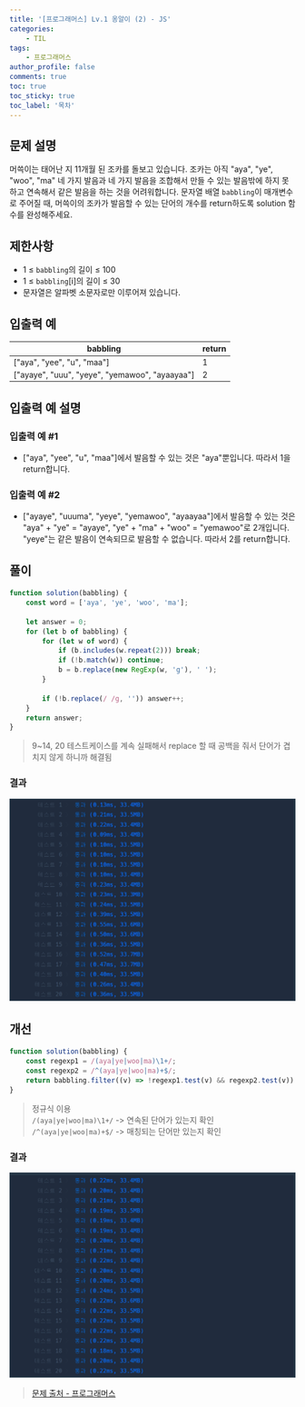 ```yaml
---
title: '[프로그래머스] Lv.1 옹알이 (2) - JS'
categories:
    - TIL
tags:
    - 프로그래머스
author_profile: false
comments: true
toc: true
toc_sticky: true
toc_label: '목차'
---
```


## 문제 설명

머쓱이는 태어난 지 11개월 된 조카를 돌보고 있습니다. 조카는 아직 "aya", "ye", "woo", "ma" 네 가지 발음과 네 가지 발음을 조합해서 만들 수 있는 발음밖에 하지 못하고 연속해서 같은 발음을 하는 것을 어려워합니다. 문자열 배열 `babbling`이 매개변수로 주어질 때, 머쓱이의 조카가 발음할 수 있는 단어의 개수를 return하도록 solution 함수를 완성해주세요.

## 제한사항

-   1 ≤ `babbling`의 길이 ≤ 100
-   1 ≤ `babbling`[i]의 길이 ≤ 30
-   문자열은 알파벳 소문자로만 이루어져 있습니다.

## 입출력 예

| babbling                                       | return |
| ---------------------------------------------- | ------ |
| ["aya", "yee", "u", "maa"]                     | 1      |
| ["ayaye", "uuu", "yeye", "yemawoo", "ayaayaa"] | 2      |

## 입출력 예 설명

### 입출력 예 #1

-   ["aya", "yee", "u", "maa"]에서 발음할 수 있는 것은 "aya"뿐입니다. 따라서 1을 return합니다.

### 입출력 예 #2

-   ["ayaye", "uuuma", "yeye", "yemawoo", "ayaayaa"]에서 발음할 수 있는 것은 "aya" + "ye" = "ayaye", "ye" + "ma" + "woo" = "yemawoo"로 2개입니다. "yeye"는 같은 발음이 연속되므로 발음할 수 없습니다. 따라서 2를 return합니다.

## 풀이

```javascript
function solution(babbling) {
    const word = ['aya', 'ye', 'woo', 'ma'];

    let answer = 0;
    for (let b of babbling) {
        for (let w of word) {
            if (b.includes(w.repeat(2))) break;
            if (!b.match(w)) continue;
            b = b.replace(new RegExp(w, 'g'), ' ');
        }

        if (!b.replace(/ /g, '')) answer++;
    }
    return answer;
}
```

> 9~14, 20 테스트케이스를 계속 실패해서 replace 할 때 공백을 줘서 단어가 겹치지 않게 하니까 해결됨

### 결과

![result1](/assets/images/2023/09/09/algorithm-62-result1.png)

## 개선

```javascript
function solution(babbling) {
    const regexp1 = /(aya|ye|woo|ma)\1+/;
    const regexp2 = /^(aya|ye|woo|ma)+$/;
    return babbling.filter((v) => !regexp1.test(v) && regexp2.test(v)).length;
}
```

> 정규식 이용  
> `/(aya|ye|woo|ma)\1+/` -> 연속된 단어가 있는지 확인  
> `/^(aya|ye|woo|ma)+$/` -> 매칭되는 단어만 있는지 확인

### 결과

![result2](/assets/images/2023/09/09/algorithm-62-result2.png)

> [문제 출처 - 프로그래머스](https://school.programmers.co.kr/learn/courses/30/lessons/133499)
